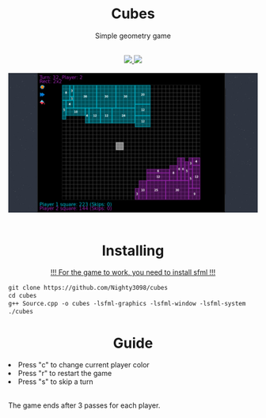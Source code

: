 <h1 align="center">Cubes</h1>
<p align="center">Simple geometry game</p>
<br>

<div class="badges" align="center">
    <a href="https://github.com/Nighty3098/" target="_blank" rel="noreferrer"> <img src="https://img.shields.io/badge/SFML-%2357A143.svg?&style=for-the-badge&logo=sfml&logoColor=white"/> </a>
    <a href="https://github.com/Nighty3098/" target="_blank" rel="noreferrer"> <img src="https://img.shields.io/badge/c  ++-%2300599C.svg?style=for-the-badge&logo=c%2B%2B&logoColor=white"/> </a>
</div>
<br>
<div class"screenshots" align="center">
    <img src="screenshot.png"></img>
</div>
<br>
<h1 align="center">Installing</h1>

<a href="https://www.sfml-dev.org/"><p align="center">!!! For the game to work, you need to install sfml !!!</a></p>

```
git clone https://github.com/Nighty3098/cubes
cd cubes
g++ Source.cpp -o cubes -lsfml-graphics -lsfml-window -lsfml-system
./cubes
```

<h1 align="center">Guide</h1>
<li>Press "c" to change current player color</li>
<li>Press "r" to restart the game</li>
<li>Press "s" to skip a turn</li>

<br>

The game ends after 3 passes for each player.
